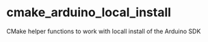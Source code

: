 # cmake_arduino_local_install
CMake helper functions to work with locall install of the Arduino SDK
